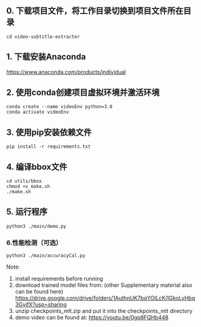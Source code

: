 ## 0. 下载项目文件，将工作目录切换到项目文件所在目录
```shell
cd video-subtitle-extractor
```

## 1. 下载安装Anaconda
<a href="https://www.anaconda.com/products/individual">https://www.anaconda.com/products/individual</a>

## 2. 使用conda创建项目虚拟环境并激活环境
```shell
conda create --name videoEnv python=3.8
conda activate videoEnv  
```

## 3. 使用pip安装依赖文件
```shell
pip install -r requirements.txt
```

## 4. 编译bbox文件
```shell
cd utils/bbox
chmod +x make.sh
./make.sh
```

## 5. 运行程序
```shell
python3 ./main/demo.py
```

### 6.性能检测（可选）
```shell
python3 ./main/accuracyCal.py
```

Note:
1. install requirements before running
2. download trained model files from: (other Supplementary material also can be found here)
https://drive.google.com/drive/folders/1AuthnUK7bqYOlLcKi1GkoLyHbq3GyjfX?usp=sharing
3. unzip checkpoints_mlt.zip and put it into the checkpoints_mlt directory
4. demo video can be found at: https://youtu.be/0gq8FQHb448

